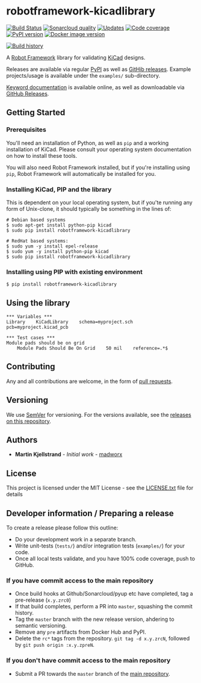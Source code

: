 # robotframework-kicadlibrary

[![Build Status](https://travis-ci.org/madworx/robotframework-kicadlibrary.svg?branch=master)](https://travis-ci.org/madworx/robotframework-kicadlibrary) [![Sonarcloud quality](https://sonarcloud.io/api/project_badges/measure?project=robotframework-kicadlibrary&metric=alert_status)](https://sonarcloud.io/dashboard?id=robotframework-kicadlibrary) [![Updates](https://pyup.io/repos/github/madworx/robotframework-kicadlibrary/shield.svg)](https://pyup.io/repos/github/madworx/robotframework-kicadlibrary/) [![Code coverage](https://sonarcloud.io/api/project_badges/measure?project=robotframework-kicadlibrary&metric=coverage)](https://sonarcloud.io/component_measures?id=robotframework-kicadlibrary&metric=coverage) [![PyPI version](https://badge.fury.io/py/robotframework-kicadlibrary.svg)](https://badge.fury.io/py/robotframework-kicadlibrary) [![Docker image version](https://images.microbadger.com/badges/version/madworx/robotframework-kicadlibrary.svg)](https://hub.docker.com/r/madworx/robotframework-kicadlibrary)

[![Build history](https://buildstats.info/travisci/chart/madworx/robotframework-kicadlibrary?branch=master)](https://travis-ci.org/madworx/robotframework-kicadlibrary/builds)

A [Robot Framework](http://robotframework.org/) library for validating [KiCad](http://kicad.org/) designs.

Releases are available via regular [PyPI](https://pypi.org/project/robotframework-kicadlibrary/) as well as [GitHib releases](https://github.com/madworx/robotframework-kicadlibrary/releases). Example projects/usage is available under the `examples/` sub-directory.

[Keyword documentation](https://madworx.github.io/robotframework-kicadlibrary/KiCadLibrary.html) is available online, as well as downloadable via [GitHub Releases](https://github.com/madworx/robotframework-kicadlibrary/releases/latest).

## Getting Started

### Prerequisites

You'll need an installation of Python, as well as `pip` and a working
installation of KiCad. Please consult your operating system
documentation on how to install these tools.

You will also need Robot Framework installed, but if you're installing
using `pip`, Robot Framework will automatically be installed for you.

### Installing KiCad, PIP and the library

This is dependent on your local operating system, but if you'te running
any form of Unix-clone, it should typically be something in the lines of:

```
# Debian based systems
$ sudo apt-get install python-pip kicad
$ sudo pip install robotframework-kicadlibrary

# RedHat based systems:
$ sudo yum -y install epel-release
$ sudo yum -y install python-pip kicad
$ sudo pip install robotframework-kicadlibrary
```

### Installing using PIP with existing environment

```
$ pip install robotframework-kicadlibrary
```

## Using the library

```
*** Variables ***
Library    KiCadLibrary    schema=myproject.sch    pcb=myproject.kicad_pcb

*** Test cases ***
Module pads should be on grid
    Module Pads Should Be On Grid    50 mil    reference=.*$
```

## Contributing

Any and all contributions are welcome, in the form of [pull requests](https://github.com/madworx/robotframework-kicadlibrary/pulls).

## Versioning

We use [SemVer](http://semver.org/) for versioning. For the versions available, see the [releases on this repository](https://github.com/madworx/robotframework-kicadlibrary/releases).

## Authors

* **Martin Kjellstrand** - *Initial work* - [madworx](https://github.com/madworx)

## License

This project is licensed under the MIT License - see the [LICENSE.txt](LICENSE.txt) file for details

## Developer information / Preparing a release

To create a release please follow this outline:

* Do your development work in a separate branch.
* Write unit-tests (`tests/`) and/or integration tests (`examples/`) for your code.
* Once all local tests validate, and you have 100% code coverage, push to GitHub.

### If you have commit access to the main repository

* Once build hooks at Github/Sonarcloud/pyup etc have completed, tag a pre-release (`x.y.zrc0`)
* If that build completes, perform a PR into `master`, squashing the commit history.
* Tag the `master` branch with the new release version, ahdering to semantic versioning.
* Remove any `pre` artifacts from Docker Hub and PyPI.
* Delete the `rc*` tags from the repository.
  `git tag -d x.y.zrcN`, followed by `git push origin :x.y.zpreN`.

### If you don't have commit access to the main repository

* Submit a PR towards the `master` branch of the [main repository](https://github.com/madworx/robotframework-kicadlibrary/).
